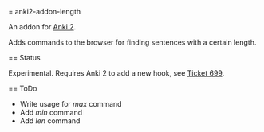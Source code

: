 = anki2-addon-length

An addon for [Anki 2](http://http://ankisrs.net/).

Adds commands to the browser for finding sentences with a certain length.

== Status

Experimental. Requires Anki 2 to add a new hook, 
see [Ticket 699](https://anki.lighthouseapp.com/projects/100923-ankidesktop/tickets/699-add-hook-for-search-command).

== ToDo

* Write usage for *max* command
* Add *min* command
* Add *len* command

